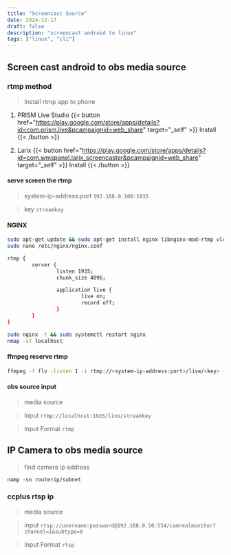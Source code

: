 ```yaml
---
title: "Screencast Source"
date: 2024-12-17
draft: false
description: "screencast android to linux"
tags: ["linux", "cli"]
---
```


## Screen cast android to obs media source

### rtmp method

> Install rtmp app to phone 
1. PRISM Live Studio 
{{< button href="https://play.google.com/store/apps/details?id=com.prism.live&pcampaignid=web_share" target="_self" >}}
Install
{{< /button >}}

2. Larix 
{{< button href="https://play.google.com/store/apps/details?id=com.wmspanel.larix_screencaster&pcampaignid=web_share" target="_self" >}}
Install
{{< /button >}}


#### serve screen the rtmp 

> system-ip-address:port `192.168.0.100:1935`

> key  `streamkey`



#### NGINX 

```bash
sudo apt-get update && sudo apt-get install nginx libnginx-mod-rtmp vlc
sudo nano /etc/nginx/nginx.conf
```

```bash
rtmp {
        server {
                listen 1935;
                chunk_size 4096;

                application live {
                        live on;
                        record off;
                }
        }
}

```
```bash
sudo nginx -t && sudo systemctl restart nginx
nmap -sT localhost

```

#### ffmpeg reserve rtmp

```bash
ffmpeg -f flv -listen 1 -i rtmp://<system-ip-address:port>/live/<key> -c copy -f flv -listen 1 rtmp://<localhost:1935>/live/<key>
```

#### obs source input

> media source

> Input `rtmp://localhost:1935/live/streamkey`

> Input Format `rtmp`


## IP Camera to obs media source

> find camera ip address

`namp -sn routerip/subnet`

### ccplus rtsp ip

> media source

> Input `rtsp://username:password@192.168.0.50:554/camrealmonitor?channel=1&subtype=0`

> Input Format `rtsp`
